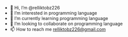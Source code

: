 - 👋 Hi, I’m @relliktobz226
- 👀 I’m interested in programming language
- 🌱 I’m currently learning programming language
- 💞️ I’m looking to collaborate on programming language
- 📫 How to reach me relliktobz226@gmail.com

<!---
relliktobz226/relliktobz226 is a ✨ special ✨ repository because its `README.md` (this file) appears on your GitHub profile.
You can click the Preview link to take a look at your changes.
--->
